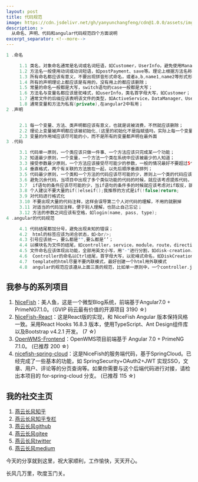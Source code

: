 ```yaml
---
layout: post
title: 代码规范
image: https://cdn.jsdelivr.net/gh/yanyunchangfeng/cdn@1.0.0/assets/img/blog/code-format/code-format-cover.png
description: >
  从命名、声明、代码和angular代码规范四个方面说明
excerpt_separator: <!--more-->
---
```

```swift
1 .命名

     1.1 类名，对象命名通常是名词或名词短语，如Customer，UserInfo，避免使用Manager，Data等，不要使用动词；
     1.2 方法名一般使用动词或动词短语，如postPayment、save等。理论上根据方法名称就能知道方法大概是在做什么；
     1.3 所有命名都应该有意义，不要出现拼音形式命名，或者a,b,name1,name2等形式形式命名
     1.4 所有的声明理论上都应该是有用的，没有用上的都应该删除；
     1.5 常量的命名一般都是大写，switch语句的case一般都是大写；
     1.6 方法名与变量名都应该是驼峰式，如userInfo，类名首字母大写，如Customer；
     1.7 通常文件的后缀应该表明该文件的类型，如ActiveService，DataManager、UserInfoBean等;
     1.8 通常变量和方法为私有(private),在angular2中有用；
2 .声明


     2.1 每一个变量、方法、类声明都应该有意义，也就是说被消费，不然就应该删除；
     2.2 理论上变量被声明都应该被初始化,(这里的初始化不是指赋值吗，实际上每一个变量被声明的 时候默认的都有值的,这个时候的值说是空)。 一般的情况不会在变量一声明的时候就给一个默认值或者死值。在每个类里面都应该有一个初始化的方法，一般的变量都是在这里给默认值。
     2.3 变量的作用域应该尽可能的小，而不是所有的变量都声明在最外面
3 .代码

     3.1 代码单一原则，一个类应该只做一件事、一个方法应该只完成某一个功能；
     3.2 知道最少原则，一个变量，一个方法一个类在系统中应该被最少的人知道；
     3.3 接受参数最少原则，一个方法应该接受尽可能少的参数，一般的情况最好不要超过5个；
     3.4 垂直格式，两个有关联的方法放在一起，以先后顺序垂直排列；
     3.5 代码最少原则，一个类和一个方法的代码应该尽可能的少，原则上一个类的代码应该控制在200行左右，多点500行，一个方法的代码控制在20行；
     3.6 避免沉余代码，当项目中出现了多个类似功能的代码的时候，就应该考虑提炼代码，出公共方法，类
     3.7  if语句的条件应该尽可能的少，当if语句的条件多的时候就应该考虑对if取反，就是if(!false);
     3.8 个人建议不要大量的if()elseif();我推荐的方式是if(!false)return;
     3.9 对代码进行格式化
     3.10 不要出现大量的代码注释，这样会误导第二个人对代码的理解，不用的就删掉 
     3.11 对适当的代码加注释，便于别人理解，也防止自己忘记；
     3.12 方法的参数之间应该有空格，如login(name, pass, type);
4 .angular的代码规范

     4.1 代码结尾都加分号，避免出现未知的错误；
     4.2  html的标签应该为闭合状态，如<br/>;
     4.3 引号应该统一，要么都是"",要么都是‘’；
     4.4 以模块名为文件的结尾，如controller，service，module，route，directive，        filter，template等
     4.5 文件命名应该体现出功能，全部用英文小写，用"-"进行分割，如disk-creation.html ,  app-hardware.module.js
     4.6  Controller的命名以Ctrl结尾，首字母大写，以驼峰式命名，如DiskCreationCtrl
     4.7  template的html尽量不要内联模式，最好创建一个html用外联模式
     4.8  angular的规范应该遵从上面三类的规范，比如单一原则中，一个controller.js里面应该只放一个controller，这个controller只做完成某一个功能；
```
## 我参与的系列项目

1. [NiceFish]( https://gitee.com/mumu-osc/NiceFish)：美人鱼，这是一个微型Blog系统，前端基于Angular7.0 + PrimeNG7.1.0。（GVIP 码云最有价值的开源项目 3190 ☆)
2. [NiceFish-React]( https://gitee.com/mumu-osc/NiceFish-React)：这是React版的实现，和 NiceFish Angular 版本保持风格一致。采用React Hooks 16.8.3 版本，使用TypeScript、Ant Design组件库以及Bootstrap v4.2.1 开发。  (7 ☆)
3. [OpenWMS-Frontend](https://gitee.com/mumu-osc/OpenWMS-Frontend)：OpenWMS项目前端基于 Angular 7.0 + PrimeNG 7.1.0。  (已推荐 200 ☆)
4. [nicefish-spring-cloud](https://gitee.com/mumu-osc/nicefish-spring-cloud)：这是NiceFish的服务端代码，基于SpringCloud。已经完成了一些基本的功能，如 SpringSecurity+OAuth2+JWT 实现SSO，文章、用户、评论等的分页查询等。如果你需要与这个后端代码进行对接，请检出本项目的 for-spring-cloud 分支。 (已推荐 115 ☆)

## 我的社交主页  

1. [燕云长风知乎](https://zhihu.com/people/hbxyxuxiaodong)  
2. [燕云长风知乎专栏](https://zhuanlan.zhihu.com/yanyunchangfeng)  
3. [燕云长风github](https://github.com/yanyunchangfeng)  
4. [燕云长风gitee](https://gitee.com/yanyunchangfeng)  
5. [燕云长风twitter](https://twitter.com/yanyunchangfeng)  
6. [燕云长风medium](https://medium.com/@yanyunchangfeng) 

今天的分享就到这里，祝大家顺利，工作愉快，天天开心。

长风几万里，吹度玉门关。